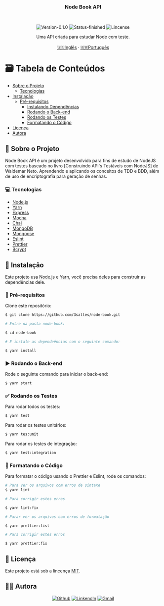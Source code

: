 
<h3 align="center">Node Book API</h3>
</br> 

<p align="center">
    <img src="https://img.shields.io/static/v1?label=Version&message=0.1.0&color=7159c1" alt="Version-0.1.0" />
      <img src="https://img.shields.io/static/v1?label=Status&message=Finished&color=brightgreen" alt="Status-finished" />
      <img src="https://img.shields.io/static/v1?label=Lincense&message=MIT&color=0000ff " alt="Lincense" />
</p>

<p align="center">
  Uma API criada para estudar Node com teste.
  <br />
  <br />
  <a href="README.md">🇺🇸Inglês</a>
   ·
  <a href="README-pt.md">🇧🇷Português</a>
</p>

<!-- TABLE OF CONTENTS -->
# :card_file_box: Tabela de Conteúdos
* [Sobre o Projeto](#book-sobre-o-projeto)
  * [Tecnologias](#computer-tecnologias)
* [Instalação](#bricks-instalaçao)
  * [Pré-requisitos](#construction-pré-requisitos)
    * [Instalando Dependências](#construction-instalando-dependências)
    * [Rodando o Back-end](#arrow_forward-rodando-o-back-end)
    * [Rodando os Testes](#white_check_mark-rodando-os-testes)
    * [Formatando o Código](#nail_care-formatando-o-código)
* [Licença](#page_facing_up-licença)
* [Autora](#woman_technologist-autora)

## :book: Sobre o Projeto

Node Book API é um projeto desenvolvido para fins de estudo de NodeJS com testes
baseado no livro [Construindo API's Testáveis com NodeJS] de Waldemar Neto. Aprendendo e aplicando os conceitos de TDD e BDD, além de uso de encriptografia para geração de senhas.

### :computer: Tecnologias

* [Node.js](https://nodejs.org/en/)
* [Yarn](https://yarnpkg.com)
* [Express](https://expressjs.com)
* [Mocha](https://mochajs.org)
* [Chai](https://www.chaijs.com)
* [MongoDB](https://www.mongodb.com)
* [Mongoose](https://mongoosejs.com)
* [Eslint](https://eslint.org)
* [Prettier](https://prettier.io)
* [Bcrypt](https://www.npmjs.com/package/bcrypt)

## :bricks: Instalação

Este projeto usa [Node.js](https://nodejs.org/en/) e [Yarn](https://yarnpkg.com), você precisa deles para construir as dependências dele.

### :construction: Pré-requisitos

Clone este repositório:

```bash
$ git clone https://github.com/3salles/node-book.git

# Entre na pasta node-book:

$ cd node-book

# E instale as dependeências com o seguinte comando:

$ yarn install
```

### :arrow_forward: Rodando o Back-end

Rode o seguinte comando para iniciar o back-end:

```bash
$ yarn start
```
### :white_check_mark: Rodando os Testes

Para rodar todos os testes:

```bash
$ yarn test
```

Para rodar os testes unitários:

```bash
$ yarn tes:unit
```

Para rodar os testes de integração:

```bash
$ yarn test:integration
```

### :nail_care: Formatando o Código

Para formatar o código usando o Prettier e Eslint, rode os comandos:

```bash
# Para ver os arquivos com erros de sintaxe
$ yarn lint

# Para corrigir estes erros

$ yarn lint:fix

# Parar ver os arquivos com erros de formatação

$ yarn prettier:list

# Para corrigir estes erros

$ yarn prettier:fix
```
## :page_facing_up: Licença

Este projeto está sob a lincença [MIT](https://github.com/3salles/node-book/blob/master/LICENSE.md).

## ‍:woman_technologist: Autora

<p align="center">
  <a href="https://github.com/3salles"><img src="https://img.shields.io/badge/-Github-000?style=flat-square&logo=Github&logoColor=white&link=https://github.com/3salles" alt="Github" /></a>
  <a href="https://www.linkedin.com/in/beatriz-salles-b701a31a6/"><img src="https://img.shields.io/badge/-LinkedIn-blue?style=flat-square&logo=Linkedin&logoColor=white&link=https://www.linkedin.com/in/beatriz-salles-b701a31a6" alt="LinkendIn" /></a>
  <a href="mailto:beatrizsallesss@gmail.com"><img src="https://img.shields.io/badge/-Gmail-c14438?style=flat-square&logo=Gmail&logoColor=white&link=mailto:beatrizsallesss@gmail.com" alt="Gmail" /></a>